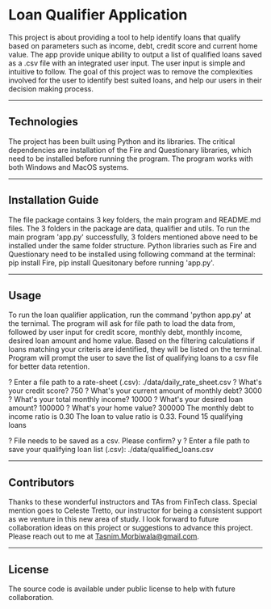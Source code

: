 # Loan Qualifier Application

This project is about providing a tool to help identify loans that qualify based on parameters such as income, debt, credit score and current home value. The app provide unique ability to output a list of qualified loans saved as a .csv file with an integrated user input. The user input is simple and intuitive to follow. The goal of this project was to remove the complexities involved for the user to identify best suited loans, and help our users in their decision making process.

---

## Technologies

The project has been built using Python and its libraries. The critical dependencies are installation of the Fire and Questionary libraries, which need to be installed before running the program. The program works with both Windows and MacOS systems. 

---

## Installation Guide

The file package contains 3 key folders, the main program and README.md files. The 3 folders in the package are data, qualifier and utils. To run the main program 'app.py' successfully, 3 folders mentioned above need to be installed under the same folder structure. Python libraries such as Fire and Questionary need to be installed using following command at the terminal: pip install Fire, pip install Quesitonary before running 'app.py'.

---

## Usage

To run the loan qualifier application, run the command 'python app.py' at the ternimal. The program will ask for file path to load the data from, followed by user input for credit score, monthly debt, monthly income, desired loan amount and home value. Based on the filtering calculations if loans matching your criteris are identified, they will be listed on the terminal. Program will prompt the user to save the list of qualifying loans to a csv file for better data retention.

? Enter a file path to a rate-sheet (.csv): ./data/daily_rate_sheet.csv
? What's your credit score? 750
? What's your current amount of monthly debt? 3000
? What's your total monthly income? 10000
? What's your desired loan amount? 100000
? What's your home value? 300000
The monthly debt to income ratio is 0.30
The loan to value ratio is 0.33.
Found 15 qualifying loans

? File needs to be saved as a csv. Please confirm? y
? Enter a file path to save your qualifying loan list (.csv): ./data/qualified_loans.csv

---

## Contributors

Thanks to these wonderful instructors and TAs from FinTech class. Special mention goes to Celeste Tretto, our instructor for being a consistent support as we venture in this new area of study. I look forward to future collaboration ideas on this project or suggestions to advance this project. Please reach out to me at Tasnim.Morbiwala@gmail.com.

---

## License

The source code is available under public license to help with future collaboration.
